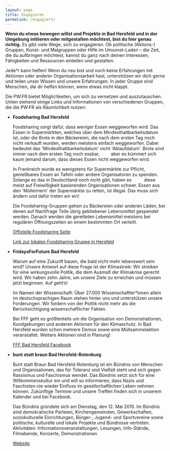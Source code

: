 ```yaml
---
layout: page
title: Engagieren
permalink: /engagiert/
---
```

**Wenn du etwas bewegen willst und Projekte in Bad Hersfeld und in der 
Umgebung initiieren oder mitgestalten möchtest, bist du hier genau richtig.** Es gibt 
viele Wege, sich zu engagieren. Ob politische (Aktions-) Gruppen, Kunst- und Malgruppen oder Hilfe im Umsonst-Laden – die Zeit, die du aufbringen möchtest, kannst du ganz nach deinen Interessen, Fähigkeiten und Ressourcen einteilen und gestalten.

Jede\*r kann helfen! Wenn du neu bist und noch keine Erfahrungen mit 
Aktionen oder anderer Organisationsarbeit hast, unterstützen wir dich gerne und teilen unser Wissen und unsere Erfahrungen. In jeder Gruppe sind Menschen, die dir helfen können, 
wenn etwas nicht klappt.

Die PW:FR bietet Möglichkeiten, um sich zu vernetzen und auszutauschen. Unten stehend einige Links und Informationen von verschiedenen Gruppen, die die PW:FR als Räumlichkeit nutzen:

- **Foodsharing Bad Hersfeld**

	Foodsharing sorgt dafür, dass weniger Essen weggeworfen wird. Das Essen in Supermärkten, welches über dem Mindesthaltbarkeitsdatum ist, oder die Brote in den Bäckereien, die nach dem ersten Tag noch nicht verkauft wurden, werden meistens einfach weggeworfen. Dabei bedeutet das 'Mindesthaltbarkeitsdatum' nicht 'Ablaufdatum'. Brote sind immer nach dem ersten Tag noch essbar,         aber es kümmert sich kaum jemand darum, dass dieses Essen nicht weggeworfen wird.

	In Frankreich wurde es wenigstens für Supermärkte zur Pflicht, genießbares Essen an Tafeln oder andere Organisatoren zu spenden. Solange es das in Deutschland noch nicht gibt, haben es          diese meist auf Freiwilligkeit basierenden Organisationen schwer. Essen aus den 'Mülleimern' der Supermärkte zu retten, ist illegal. Das muss sich ändern und dafür treten wir ein!

	Die Foodsharing-Gruppen gehen zu Bäckereien oder anderen Läden, bei denen auf Nachfrage Teile übrig gebliebener Lebensmittel gespendet werden. Danach werden die geretteten Lebensmittel meistens bei regulären Öffnungszeiten an einem bestimmten Ort verteilt.
	
	[Offizielle Foodsharing Seite](https://foodsharing.de/)
	
	[Link zur lokalen Foodsharing Gruppe in Hersfeld](https://chat.whatsapp.com/JtDpzjNm2KVCZFHEHtGUxc)

- **FridaysForFuture Bad Hersfeld**

	Warum auf eine Zukunft bauen, die bald nicht mehr lebenswert 
	sein wird? Unsere Antwort auf diese Frage ist der Klimastreik: Wir 
	streiken für eine wirkungsvolle Politik, die dem Ausmaß der
	Klimakrise gerecht wird. Wir haben zehn Jahre, um unsere Ziele 
	zu erreichen und müssen jetzt beginnen. Auf geht’s!

	Im Namen der Wissenschaft: Über 27.000 Wissenschaftler\*innen 
	allein im deutschsprachigen Raum stehen hinter uns und unterstützen 
	unsere Forderungen. Wir fordern von der Politik nicht mehr als
	die Berücksichtigung wissenschaftlicher Fakten.

	Bei FFF geht es größtenteils um die Organisation von 
	Demonstrationen, Kundgebungen und anderen Aktionen für den Klimaschutz. 
	In Bad Hersfeld wurden schon mehrere Demos sowie eine Müllsammelaktion veranstaltet.
	Weitere Aktionen sind in Planung!

	[FFF Bad Hersfeld Facebook](https://www.facebook.com/Fridays-for-future-Bad-Hersfeld-497545327737312/) 

- **bunt statt braun Bad Hersfeld-Rotenburg**

	Bunt statt Braun Bad Hersfeld-Rotenburg ist ein Bündnis von Menschen und Organisationen, das für Toleranz und Vielfalt steht und sich gegen Rassismus und Faschismus wendet. Das Bündnis setzt sich für eine Willkommenskultur ein und will so informieren, dass Nazis und Faschisten nie wieder Einfluss im gesellschaftlichen Leben nehmen können. Zukünftige Termine und unsere Treffen finden sich in unserem Kalender und bei Facebook.

	Das Bündnis gründete sich am Dienstag, den 12. Mai 2015. Im Bündnis sind demokratische Parteien, Kirchengemeinden, Gewerkschaften, soziokulturelle Einrichtungen, Bürger-, Jugend- und Sportvereine sowie politische, kulturelle und lokale Projekte und Bündnisse vertreten.
	Aktivitäten: Informationsveranstaltungen, Lesungen, Info-Stände, Filmabende, Konzerte, Demonstrationen
	
	[Website](http://buntstattbraun-hef-rof.de/)
